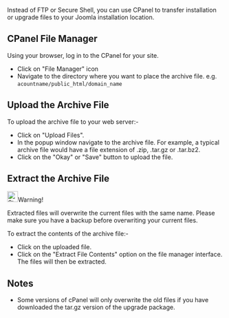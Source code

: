 <!-- Filename: Uploading_and_extracting_an_archive_file_with_CPanel / Display title: Uploading and extracting an archive file with CPanel -->

Instead of FTP or Secure Shell, you can use CPanel to transfer
installation or upgrade files to your Joomla installation location.

## CPanel File Manager

Using your browser, log in to the CPanel for your site.

- Click on "File Manager" icon
- Navigate to the directory where you want to place the archive file.
  e.g. `acountname/public_html/domain_name`

## Upload the Archive File

To upload the archive file to your web server:-

- Click on "Upload Files".
- In the popup window navigate to the archive file. For example, a
  typical archive file would have a file extension of .zip, .tar.gz or
  .tar.bz2.
- Click on the "Okay" or "Save" button to upload the file.

## Extract the Archive File

<img
src="https://docs.joomla.org/images/thumb/4/41/Stop_hand_nuvola.svg.png/25px-Stop_hand_nuvola.svg.png"
decoding="async"
srcset="https://docs.joomla.org/images/thumb/4/41/Stop_hand_nuvola.svg.png/38px-Stop_hand_nuvola.svg.png 1.5x, https://docs.joomla.org/images/4/41/Stop_hand_nuvola.svg.png 2x"
data-file-width="40" data-file-height="40" width="25" height="25"
alt="Stop hand nuvola.svg.png" />Warning!

Extracted files will overwrite the current files with the same name.
Please make sure you have a backup before overwriting your current
files.

To extract the contents of the archive file:-

- Click on the uploaded file.
- Click on the "Extract File Contents" option on the file manager
  interface. The files will then be extracted.

## Notes

- Some versions of cPanel will only overwrite the old files if you have
  downloaded the tar.gz version of the upgrade package.
